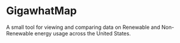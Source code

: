# GigawhatMap
A small tool for viewing and comparing data on Renewable and Non-Renewable energy usage across the United States.
